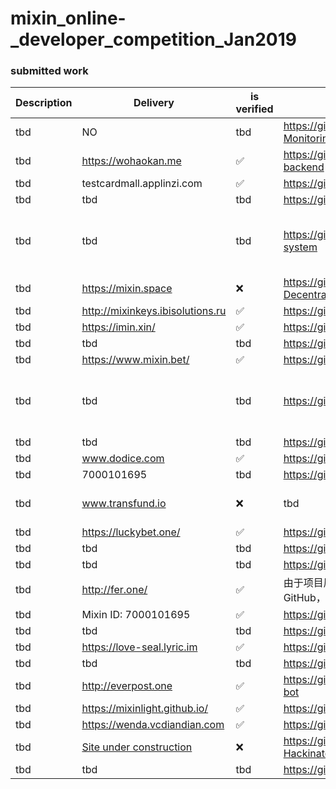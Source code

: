 # mixin_online-_developer_competition_Jan2019

### submitted work


| Description | Delivery  | is verified | github address | code is verified |
| --- | --- | --- |-------------------------------------------- |  -------------------------------------------------
| tbd| NO | tbd |	https://github.com/sumanthwhy/smart-Energy-Monitoring| tbd |
| tbd| https://wohaokan.me | ✅ | https://github.com/liusining/wohaokan.me-backend | TBD|
| tbd| testcardmall.applinzi.com| ✅ | https://github.com/lijianld/superCardMall |	tbd |
| tbd| tbd| tbd | https://github.com/ewnk/grouphelper	 |	tbd |
| tbd| tbd| tbd | https://github.com/nirdesh27/regionalTransport-system	 |	❌ use EOS to create Application instead of Mixin |
| tbd| https://mixin.space| ❌ | https://github.com/kurisu-public/Mixin-Decentralization-BBS	 |	tbd |
| tbd| http://mixinkeys.ibisolutions.ru| ✅ | https://github.com/if1242/MixinKeys	 |	 tbd|
| tbd| https://imin.xin/| ✅ | https://github.com/an-lee/iminxin 	 |	tbd |
| tbd| tbd| tbd | https://github.com/cw35/random-chat	 |	tbd |
| tbd| https://www.mixin.bet/| ✅ | 	https://github.com/lotter1988/lottery |	 tbd|
| tbd| tbd| tbd | https://github.com/Alexygui/Gobang	 | ❌ use ETH to create Application instead of Mixin	 |
| tbd| tbd| tbd | 	https://github.com/exinone/exincore |	tbd |
| tbd| www.dodice.com| ✅ | https://github.com/soooooooon/rock |tbd|
| tbd| 7000101695| tbd | 	https://github.com/ExinOne/mixin-sdk-php |tbd	 |
| tbd| www.transfund.io| ❌ | tbd	 |	See the attachment below |
| tbd| https://luckybet.one/| ✅ | https://github.com/luckybetone |		tbd |
| tbd| tbd| tbd |	https://github.com/cw35/random-chat |tbd |
| tbd| tbd| tbd | https://github.com/cw35/f1bank |tbd|
| tbd| http://fer.one/| ✅ | 	由于项目属于应用类，是非开源所有没有设立GitHub，只有gitlab，不好意思 |tbd	 |
| tbd| Mixin ID: 7000101695| ✅ | https://github.com/MooooonStar/ant |tbd|
| tbd| tbd| tbd | https://github.com/lotter1988/lottery	 |tbd	 |
| tbd| https://love-seal.lyric.im| ✅ | https://github.com/lyricat/love-seal |tbd|
| tbd| tbd| tbd | https://github.com/fox-one/f1db	 |	tbd |
| tbd|  http://everpost.one	| ✅ | https://github.com/caosbad/ever-post-mixin-bot |tbd |
| tbd| https://mixinlight.github.io/| ✅ | https://github.com/MixinLight/mixin-light-wallet |tbd|
| tbd| https://wenda.vcdiandian.com| ✅ | https://github.com/xiudongy/flarum |tbd|
| tbd| [Site under construction](https://shubhamkarala.github.io/melexa-web/)| ❌ | https://github.com/iamkumarji/MixinApp-Hackinators-  |	tbd	|
| tbd| tbd| tbd | https://github.com/mkohli21/BlockGrants	 |	tbd |
